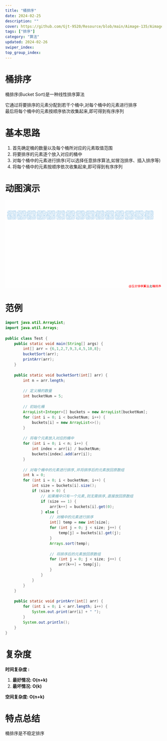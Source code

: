 ```yaml
---
title: "桶排序"
date: 2024-02-25
description: ""
cover: https://github.com/Gjt-9520/Resource/blob/main/Aimage-135/Aimage53.jpg?raw=true
tags: ["排序"]
category: "算法"
updated: 2024-02-26
swiper_index:
top_group_index:
---
```


# 桶排序

桶排序(Bucket Sort)是一种线性排序算法         

它通过将要排序的元素分配到若干个桶中,对每个桶中的元素进行排序               
最后将每个桶中的元素按顺序依次收集起来,即可得到有序序列

# 基本思路

1. 首先确定桶的数量以及每个桶所对应的元素取值范围
2. 将要排序的元素逐个放入对应的桶中
3. 对每个桶中的元素进行排序(可以选择任意排序算法,如冒泡排序、插入排序等)
4. 将每个桶中的元素按顺序依次收集起来,即可得到有序序列

# 动图演示

![桶排序](../images/桶排序.png)

# 范例 

```java
import java.util.ArrayList;
import java.util.Arrays;

public class Test {
    public static void main(String[] args) {
        int[] arr = {6,1,2,7,9,3,4,5,10,8};
        bucketSort(arr);
        printArr(arr);
    }

    public static void bucketSort(int[] arr) {
        int n = arr.length;

        // 定义桶的数量
        int bucketNum = 5;

        // 初始化桶
        ArrayList<Integer>[] buckets = new ArrayList[bucketNum];
        for (int i = 0; i < bucketNum; i++) {
            buckets[i] = new ArrayList<>();
        }

        // 将每个元素放入对应的桶中
        for (int i = 0; i < n; i++) {
            int index = arr[i] / bucketNum;
            buckets[index].add(arr[i]);
        }

        // 对每个桶中的元素进行排序,并将排序后的元素放回原数组
        int k = 0;
        for (int i = 0; i < bucketNum; i++) {
            int size = buckets[i].size();
            if (size > 0) {
                // 如果桶中只有一个元素,则无需排序,直接放回原数组
                if (size == 1) {
                    arr[k++] = buckets[i].get(0);
                } else {
                    // 对桶中的元素进行排序
                    int[] temp = new int[size];
                    for (int j = 0; j < size; j++) {
                        temp[j] = buckets[i].get(j);
                    }
                    Arrays.sort(temp);

                    // 将排序后的元素放回原数组
                    for (int j = 0; j < size; j++) {
                        arr[k++] = temp[j];
                    }
                }
            }
        }
    }

    public static void printArr(int[] arr) {
        for (int i = 0; i < arr.length; i++) {
            System.out.print(arr[i] + " ");
        }
        System.out.println();
    }
}
```

# 复杂度

**时间复杂度 :**   
1. **最好情况: O(n+k)**    
2. **最坏情况: O(k)**    

**空间复杂度: O(n+k)**

# 特点总结

桶排序是不稳定排序